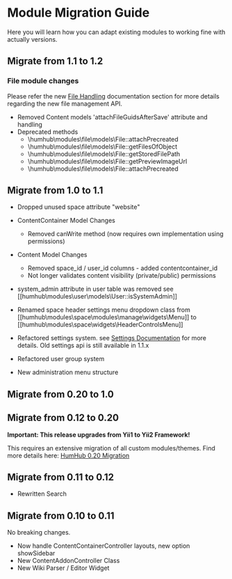 # Module Migration Guide

Here you will learn how you can adapt existing modules to working fine with actually versions.

## Migrate from 1.1 to 1.2

### File module changes

Please refer the new [File Handling](dev-files.md) documentation section for more details regarding the new file management API.

- Removed Content models 'attachFileGuidsAfterSave' attribute and handling
- Deprecated methods
    - \humhub\modules\file\models\File::attachPrecreated
	- \humhub\modules\file\models\File::getFilesOfObject
	- \humhub\modules\file\models\File::getStoredFilePath
	- \humhub\modules\file\models\File::getPreviewImageUrl
	- \humhub\modules\file\models\File::attachPrecreated


## Migrate from 1.0 to 1.1

- Dropped unused space attribute "website"

- ContentContainer Model Changes
    - Removed canWrite method (now requires own implementation using permissions)

- Content Model Changes
    - Removed space_id / user_id columns - added contentcontainer_id
    - Not longer validates content visibility (private/public) permissions

- system_admin attribute in user table was removed
 see [[humhub\modules\user\models\User::isSystemAdmin]]

- Renamed space header settings menu dropdown class
  from  [[humhub\modules\space\modules\manage\widgets\Menu]] to [[humhub\modules\space\widgets\HeaderControlsMenu]]

- Refactored settings system. see [Settings Documentation](dev-settings.md) for more details.
  Old settings api is still available in 1.1.x 

- Refactored user group system

- New administration menu structure

## Migrate from 0.20 to 1.0


## Migrate from 0.12 to 0.20

**Important: This release upgrades from Yii1 to Yii2 Framework!**

This requires an extensive migration of all custom modules/themes.
Find more details here: [HumHub 0.20 Migration](dev-migrate-0.20.md)

## Migrate from 0.11 to 0.12

- Rewritten Search 

## Migrate from 0.10 to 0.11

No breaking changes.

- Now handle ContentContainerController layouts, new option showSidebar
- New ContentAddonController Class
- New Wiki Parser / Editor Widget